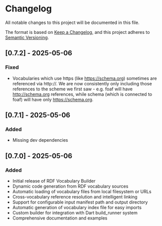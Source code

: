 # Changelog

All notable changes to this project will be documented in this file.

The format is based on [Keep a Changelog](https://keepachangelog.com/en/1.0.0/),
and this project adheres to [Semantic Versioning](https://semver.org/spec/v2.0.0.html).

## [0.7.2] - 2025-05-06

### Fixed
- Vocabularies which use https (like https://schema.org) sometimes are referenced via http://. We are now consistently only including those references to the scheme we first saw - e.g. foaf will have http://schema.org references, while schema (which is connected to foaf) will have only https://schema.org.

## [0.7.1] - 2025-05-06

### Added
- Missing dev dependencies

## [0.7.0] - 2025-05-06

### Added
- Initial release of RDF Vocabulary Builder
- Dynamic code generation from RDF vocabulary sources
- Automatic loading of vocabulary files from local filesystem or URLs
- Cross-vocabulary reference resolution and intelligent linking
- Support for configurable input manifest path and output directory
- Automatic generation of vocabulary index file for easy imports
- Custom builder for integration with Dart build_runner system
- Comprehensive documentation and examples
